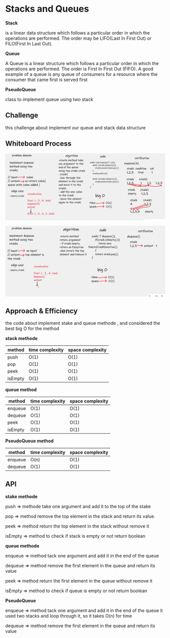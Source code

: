 # Stacks and Queues
**Stack**

is a linear data structure which follows a particular order in which the operations are performed. The order may be LIFO(Last In First Out) or FILO(First In Last Out).

**Queue**

A Queue is a linear structure which follows a particular order in which the operations are performed. The order is First In First Out (FIFO). A good example of a queue is any queue of consumers for a resource where the consumer that came first is served first

**PseudoQueue**

class to implement queue using two stack 

## Challenge
this challenge about implement our queue and stack data structure 


## Whiteboard Process
![enQueueu](../img/enQueue.png)

![deQueueu](../img/dequeue.png)

## Approach & Efficiency
the code about implement stake and queue methode , and considered the best big O 
for the method 

 **stack methode**

| method  | time complexity | space complexity |
|---------|-----------------|------------------|
| push    | O(1)            | O(1)             |
| pop     | O(1)            | O(1)             |
| peek    | O(1)            | O(1)             |
| isEmpty | O(1)            | O(1)             |


**queue method**


| method  | time complexity | space complexity |
|---------|-----------------|------------------|
| enqueue | O(1)            | O(1)             |
| dequeue | O(1)            | O(1)             |
| peek    | O(1)            | O(1)             |
| isEmpty | O(1)            | O(1)             |


**PseudoQueue method**

| method  | time complexity | space complexity |
|---------|-----------------|------------------|
| enqueue | O(n)            | O(1)             |
| dequeue | O(1)            | O(1)             |


## API
**stake methode**

push => methode take one argument and add it to the top of the stake 

pop => method remove the top element in the stack and return its value.

peek => method return the top element in the stack without remove it 

isEmpty => method to check if stack is empty or not return boolean

**queue methode**

enqueue => method tack one argument and add it in the end of the queue

dequeue => method remove the first element in the queue and return its value

peek => method return the first element in the queue without remove it

isEmpty => method to check if queue is empty or not return boolean

**PseudoQueue**

enqueue => method tack one argument and add it in the end of the queue it used two stacks 
and loop through it, so it takes O(n) for time  

dequeue => method remove the first element in the queue and return its value
